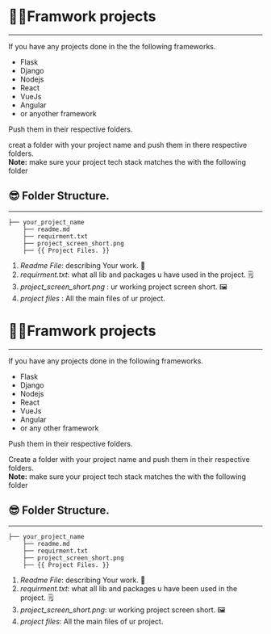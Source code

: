 # 👷‍♀️Framwork projects


---

If you have any projects done in the the following frameworks.
* Flask
* Django
* Nodejs
* React
* VueJs
* Angular
* or anyother framework

Push them in their respective folders.

creat a folder with your project name and push them in there respective folders. 
<br>
**Note:** make sure your project tech stack matches the with the following folder

## 😎 Folder Structure.
---
```
├── your_project_name
    ├── readme.md
    ├── requirment.txt
    ├── project_screen_short.png
    ├── {{ Project Files. }}
```



1.   *Readme File*: describing Your work. 📄
2.   *requirment.txt*: what all lib and packages u have used in the project. 🗒
3.   *project_screen_short.png* : ur working project screen short. 🖼
4.   *project files* : All the main files of ur project.



# 👷‍♀️Framwork projects


---

If you have any projects done in the following frameworks.
* Flask
* Django
* Nodejs
* React
* VueJs
* Angular
* or any other framework

Push them in their respective folders.

Create a folder with your project name and push them in their respective folders. 
<br>
**Note:** make sure your project tech stack matches the with the following folder

## 😎 Folder Structure.
---
```
├── your_project_name
    ├── readme.md
    ├── requirment.txt
    ├── project_screen_short.png
    ├── {{ Project Files. }}
```



1.   *Readme File*: describing Your work. 📄
2.   *requirment.txt*: what all lib and packages u have been used in the project. 🗒
3.   *project_screen_short.png*: ur working project screen short. 🖼
4.   *project files*: All the main files of ur project.
